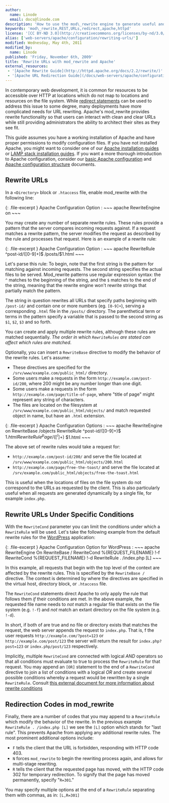 ```yaml
---
author:
  name: Linode
  email: docs@linode.com
description: 'How to use the mod\_rewrite engine to generate useful and attractive URLs with the Apache HTTP server.'
keywords: 'mod\_rewrite,REST,URLs,redirect,apache,httpd'
license: '[CC BY-ND 3.0](http://creativecommons.org/licenses/by-nd/3.0/us/)'
alias: ['web-servers/apache/configuration/rewriting-urls/']
modified: Wednesday, May 4th, 2011
modified_by:
  name: Linode
published: 'Friday, November 6th, 2009'
title: 'Rewrite URLs with mod_rewrite and Apache'
external_resources:
 - '[Apache Rewrite Guide](http://httpd.apache.org/docs/2.2/rewrite/)'
 - '[Apache URL Redirection Guide](/docs/web-servers/apache/configuration/redirecting-urls)'
---
```


In contemporary web development, it is common for resources to be accessible over HTTP at locations which do not map to locations and resources on the file system. While [redirect statements](/docs/web-servers/apache/configuration/redirecting-urls) can be used to address this issue to some degree, many deployments have more complicated needs for URL rewriting. Apache's mod\_rewrite provides rewrite functionality so that users can interact with clean and clear URLs while still providing administrators the ability to architect their sites as they see fit.

This guide assumes you have a working installation of Apache and have proper permissions to modify configuration files. If you have not installed Apache, you might want to consider one of our [Apache installation guides](/docs/web-servers/apache/) or [LAMP stack installation guides](/docs/lamp-guides/). If you want a more thorough introduction to Apache configuration, consider our [basic Apache configuration](/docs/web-servers/apache/configuration/configuration-basics) and [Apache configuration structure](/docs/web-servers/apache/configuration/configuration-structure) documents.

## Rewrite URLs

In a `<Directory>` block or `.htaccess` file, enable mod\_rewrite with the following line:

{: .file-excerpt }
Apache Configuration Option
:   ~~~ apache
    RewriteEngine on
    ~~~

You may create any number of separate rewrite rules. These rules provide a pattern that the server compares incoming requests against. If a request matches a rewrite pattern, the server modifies the request as described by the rule and processes that request. Here is an example of a rewrite rule:

{: .file-excerpt }
Apache Configuration Option
:   ~~~ apache
    RewriteRule ^post-id/([0-9]+)$ /posts/$1.html
    ~~~

Let's parse this rule: To begin, note that the first string is the pattern for matching against incoming requests. The second string specifies the actual files to be served. Mod\_rewrite patterns use regular expression syntax: the `^` matches to the beginning of the string, and the `$` matches to the end of the string, meaning that the rewrite engine won't rewrite strings that partially match the pattern.

The string in question rewrites all URLs that specify paths beginning with `/post-id/` and contain one or more numbers (eg. `[0-9]+`), serving a corresponding `.html` file in the `/posts/` directory. The parenthetical term or terms in the pattern specify a variable that is passed to the second string as `$1`, `$2`, `$3` and so forth.

You can create and apply multiple rewrite rules, although these rules are matched sequentially. *The order in which `RewriteRules` are stated can affect which rules are matched*.

Optionally, you can insert a `RewriteBase` directive to modify the behavior of the rewrite rules. Let's assume:

-   These directives are specified for the `/srv/www/example.com/public_html/` directory.
-   Some users make a requests in the form `http://example.com/post-id/200`, where 200 might be any number longer than one digit.
-   Some users make a requests in the form `http://example.com/page/title-of-page`, where "title of page" might represent any string of characters.
-   The files are located on the filesystem at `/srv/www/example.com/public_html/objects/` and match requested object in name, but have an `.html` extension.

{: .file-excerpt }
Apache Configuration Options
:   ~~~ apache
    RewriteEngine on
    RewriteBase /objects
    RewriteRule ^post-id/([0-9]+)$ $1.html
    RewriteRule ^page/([^/]+)$ $1.html
    ~~~

The above set of rewrite rules would take a request for:

-   `http://example.com/post-id/200/` and serve the file located at `/srv/www/example.com/public_html/objects/200.html`
-   `http://example.com/page/free-the-toast/` and serve the file located at `/srv/example.com/public_html/objects/free-the-toast.html`

This is useful when the locations of files on the file system do not correspond to the URLs as requested by the client. This is also particularly useful when all requests are generated dynamically by a single file, for example `index.php`.

## Rewrite URLs Under Specific Conditions

With the `RewriteCond` parameter you can limit the conditions under which a `RewriteRule` will be used. Let's take the following example from the default rewrite rules for the [WordPress](/docs/web-applications/cms-guides/wordpress/) application:

{: .file-excerpt }
Apache Configuration Option for WordPress
:   ~~~ apache
    RewriteEngine On
    RewriteBase /
    RewriteCond %{REQUEST_FILENAME} !-f
    RewriteCond %{REQUEST_FILENAME} !-d
    RewriteRule . /index.php [L]
    ~~~

In this example, all requests that begin with the top level of the context are affected by the rewrite rules. This is specified by the `RewriteBase /` directive. The context is determined by where the directives are specified in the virtual host, directory block, or `.htaccess` file.

The `RewriteCond` statements direct Apache to only apply the rule that follows them *if* their conditions are met. In the above example, the requested file name needs to *not* match a regular file that exists on the file system (e.g. `!-f`) and *not* match an extant directory on the file system (e.g. `!-d`).

In short, if both of are true and no file or directory exists that matches the request, the web server appends the request to `index.php`. That is, f the user requests `http://example.com/?post=123` or `http://example.com/post/123` the server will return the result for `index.php?post=123` or `index.php/post/123` respectively.

Implicitly, multiple `RewriteCond` are connected with logical *AND* operators so that all conditions must evaluate to true to process the `RewriteRule` for that request. You may append an `[OR]` statement to the end of a `RewriteCond` directive to join a list of conditions with a logical *OR* and create several possible conditions whereby a request would be rewritten by a single `RewriteRule`. Consult [this external document for more information about rewrite conditions](http://httpd.apache.org/docs/2.2/mod/mod_rewrite.html#rewritecond)

## Redirection Codes in mod\_rewrite

Finally, there are a number of codes that you may append to a `RewriteRule` which modify the behavior of the rewrite. In the previous example `RewriteRule . /index.php [L]` we see the `[L]` option which stands for "last rule". This prevents Apache from applying any additional rewrite rules. The most prominent additional options include:

-   `F` tells the client that the URL is forbidden, responding with HTTP code 403.
-   `N` forces `mod_rewrite` to begin the rewriting process again, and allows for multi-stage rewriting.
-   `R` tells the client that the requested page has moved, with the HTTP code 302 for temporary redirection. To signify that the page has moved permanently, specify "`R=301`."

You may specify multiple options at the end of a `RewriteRule` separating them with commas, as in: `[L,R=301]`